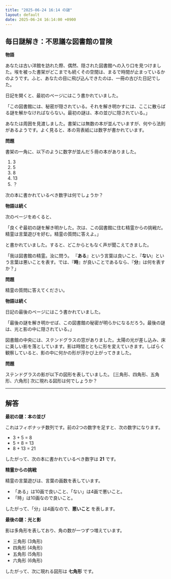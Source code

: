 ```yaml
---
title: "2025-06-24 16:14 の謎"
layout: default
date: 2025-06-24 16:14:00 +0900
---
```

## 毎日謎解き：不思議な図書館の冒険

**物語**

あなたは古い洋館を訪れた際、偶然、隠された図書館への入り口を見つけました。埃を被った書架がどこまでも続くその空間は、まるで時間が止まっているかのようです。ふと、あなたの目に飛び込んできたのは、一冊の古びた日記でした。

日記を開くと、最初のページにはこう書かれていました。

「この図書館には、秘密が隠されている。それを解き明かすには、ここに散らばる謎を解かなければならない。最初の謎は、本の並びに隠されている。」

あなたは周囲を見渡しました。書架には無数の本が並んでいますが、何やら法則があるようです。よく見ると、本の背表紙には数字が書かれています。

**問題**

書架の一角に、以下のように数字が並んだ５冊の本がありました。

1.   3
2.   5
3.   8
4.   13
5.   ？

次の本に書かれているべき数字は何でしょうか？

**物語は続く**

次のページをめくると、

「良くぞ最初の謎を解き明かした。次は、この図書館に住む精霊からの挑戦だ。精霊は言葉遊びを好む。精霊の質問に答えよ。」

と書かれていました。すると、どこからともなく声が聞こえてきました。

「我は図書館の精霊。汝に問う。
『**ある**』という言葉は良いこと、『**ない**』という言葉は悪いことを表す。では、『**時**』が良いことであるなら、『**分**』は何を表すか？」

**問題**

精霊の質問に答えてください。

**物語は続く**

日記の最後のページにはこう書かれていました。

「最後の謎を解き明かせば、この図書館の秘密が明らかになるだろう。最後の謎は、光と影の中に隠されている。」

図書館の中央には、ステンドグラスの窓がありました。太陽の光が差し込み、床に美しい影を落としています。影は時間とともに形を変えていきます。しばらく観察していると、影の中に何かの形が浮かび上がってきました。

**問題**

ステンドグラスの影が以下の図形を表していました。
[三角形、四角形、五角形、六角形]
次に現れる図形は何でしょうか？

***

## 解答

**最初の謎：本の並び**

これはフィボナッチ数列です。前の2つの数字を足すと、次の数字になります。

*   3 + 5 = 8
*   5 + 8 = 13
*   8 + 13 = 21

したがって、次の本に書かれているべき数字は **21** です。

**精霊からの挑戦**

精霊の言葉遊びは、言葉の画数を表しています。

*   「ある」は10画で良いこと、「ない」は4画で悪いこと。
*   「時」は10画なので良いこと。

したがって、「分」は4画なので、**悪いこと** を表します。

**最後の謎：光と影**

影は多角形を表しており、角の数が一つずつ増えています。

*   三角形 (3角形)
*   四角形 (4角形)
*   五角形 (5角形)
*   六角形 (6角形)

したがって、次に現れる図形は **七角形** です。
